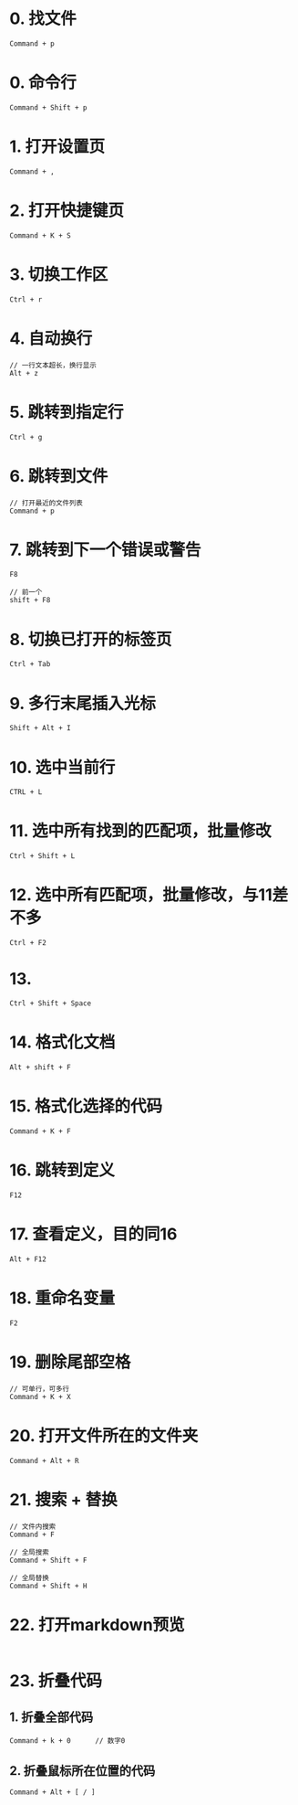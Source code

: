 # 0. 找文件

```
Command + p
```



# 0. 命令行

```
Command + Shift + p
```



# 1. 打开设置页

```
Command + ,
```



# 2. 打开快捷键页

```
Command + K + S
```



# 3. 切换工作区

```
Ctrl + r
```



# 4. 自动换行

```
// 一行文本超长，换行显示
Alt + z
```



# 5. 跳转到指定行

```
Ctrl + g
```



# 6. 跳转到文件

```
// 打开最近的文件列表
Command + p
```



# 7. 跳转到下一个错误或警告

```
F8

// 前一个
shift + F8
```



# 8. 切换已打开的标签页

```
Ctrl + Tab
```



# 9. 多行末尾插入光标

```
Shift + Alt + I
```



# 10. 选中当前行

```
CTRL + L
```



# 11. 选中所有找到的匹配项，批量修改

```
Ctrl + Shift + L
```



# 12. 选中所有匹配项，批量修改，与11差不多

```
Ctrl + F2
```



# 13. 

```
Ctrl + Shift + Space
```



# 14. 格式化文档

```
Alt + shift + F
```



# 15. 格式化选择的代码

```
Command + K + F
```



# 16. 跳转到定义

```
F12
```



# 17. 查看定义，目的同16

```
Alt + F12
```



# 18. 重命名变量

```
F2
```



# 19. 删除尾部空格

```
// 可单行，可多行
Command + K + X 
```



# 20. 打开文件所在的文件夹

```
Command + Alt + R
```



# 21. 搜索 + 替换

```
// 文件内搜索
Command + F

// 全局搜索
Command + Shift + F

// 全局替换
Command + Shift + H
```



# 22. 打开markdown预览

```
```



# 23. 折叠代码

## 1. 折叠全部代码

```
Command + k + 0      // 数字0
```



## 2. 折叠鼠标所在位置的代码

```
Command + Alt + [ / ]
```















